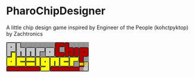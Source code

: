 # PharoChipDesigner
A little chip design game inspired by Engineer of the People (kohctpyktop) by Zachtronics

![PharoChipDesigner.png](graphics/PharoChipDesigner.png)
